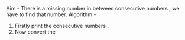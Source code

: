 Aim - There is a missing number in between consecutive numbers , we have to find that number.
Algorithm -
1) Firstly print the consecutive numbers .
2) Now convert the 
